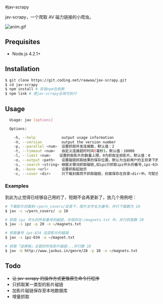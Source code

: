 #jav-scrapy

jav-scrapy，一个爬取 AV 磁力链接的小爬虫。

![anim.gif](https://ooo.0o0.ooo/2015/10/31/56345cf140299.gif "anim.gif")

## Prequisites

- Node.js 4.2.1+

## Installation

```bash
$ git clone https://git.coding.net/raawaa/jav-scrapy.git
$ cd jav-scrapy
$ npm install # 安装npm包依赖
$ npm link # 使jav-scrapy全局可执行
```

## Usage

```bash
  Usage: jav [options]

  Options:

    -h, --help            output usage information
    -V, --version         output the version number
    -p, --parallel <num>  设置抓取并发连接数，默认值：2
    -t, --timeout <num>   自定义连接超时时间(毫秒)。默认值：10000
    -l, --limit <num>    设置抓取影片的数量上限，0为抓取全部影片。默认值：0
    -o, --output <path>   设置磁链抓取结果的保存位置，默认为当前用户的主目录下的magnets.txt文件
    -s, --search <string> 根据关键词抓取磁链,如ipz只抓取ipz开头的番号,ipz-634则只抓取该番号的磁链
    -b, --base <url>      设置抓取起始页
    -c, --cover <dir>     只下载封面而不抓取磁链，封面保存在目录<dir>中。可配合--output之外的其他选项使用
```

### Examples

到此为止觉得已经够自己用的了，短期不会再更新了，放几个用例吧：

```bash
# 下载影片封面到~/porn_covers/目录下，图片文件名为番号，并行下载数为 10
$ jav -c ~/porn_covers/ -p 10         

# 抓取 ipz 开头的所有番号的磁链，并保存在~/magnets.txt 中，并行抓取数 20
$ jav -s ipz -p 20 -o ~/magnets.txt 

# 抓取番号 ipz-634 这部影片的磁链
$ jav -s ipz-634 -o ~/magnet.txt   

# 抓取「连裤袜」主题的所有影片磁链...并行数 10
$ jav -b http://www.javbus.in/genre/28 -p 10 -o ~/magnets.txt
```

## Todo

- ~~让 jav-scrapy 的操作方式更像原生命令行程序~~
- 只抓取某一类型的影片磁链
- 加影片磁链保存至本地数据库
- 增量抓取
